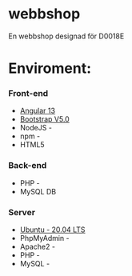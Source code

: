 # webbshop
En webbshop designad för D0018E


# Enviroment:
### Front-end
* <a href="https://www.npmjs.com/package/@angular/cli/v/13.0.3" title="Angular 13">Angular 13</a>
* <a href="https://getbootstrap.com/docs/5.0/getting-started/download/" title="Bootstrap V5.0">Bootstrap V5.0</a>
* NodeJS - 
* npm - 
* HTML5

### Back-end
* PHP - 
* MySQL DB

### Server
* <a href="https://releases.ubuntu.com/20.04/" title="Ubuntu - 20.04 LTS">Ubuntu - 20.04 LTS</a>
* PhpMyAdmin - 
* Apache2 - 
* PHP - 
* MySQL - 
